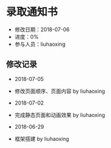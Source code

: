 # 录取通知书
- 修改日期：2018-07-06
- 进度：0%  
- 参与人员：liuhaoxing

## 修改记录
- 2018-07-05
* 修改页面顺序、页面内容 by liuhaoxing
- 2018-07-02
* 完成静态页面和动画效果 by liuhaoxing
- 2018-06-29
* 框架搭建 by liuhaoxing



